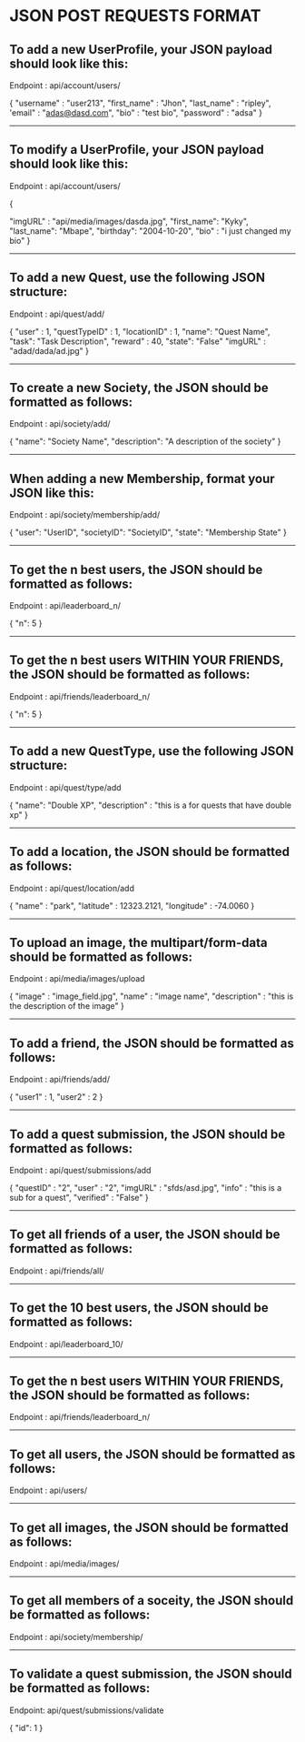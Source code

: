 # JSON POST REQUESTS FORMAT

## To add a new UserProfile, your JSON payload should look like this:

Endpoint : api/account/users/

{
  "username" : "user213",
  "first_name" : "Jhon",
  "last_name" : "ripley",
  'email" : "adas@dasd.com",
  "bio" : "test bio",
  "password" : "adsa"
}


---------------------------------------------------------------------------

## To modify a UserProfile, your JSON payload should look like this:

Endpoint : api/account/users/

{ 

"imgURL" : "api/media/images/dasda.jpg",
"first_name": "Kyky",
"last_name": "Mbape",
"birthday": "2004-10-20",
"bio" : "i just changed my bio"
}

---------------------------------------------------------------------------

## To add a new Quest, use the following JSON structure:

Endpoint : api/quest/add/

{
  "user" : 1,
  "questTypeID" : 1,
  "locationID" : 1,
  "name": "Quest Name",
  "task": "Task Description",
  "reward" : 40,
  "state": "False"
  "imgURL" : "adad/dada/ad.jpg"
}

----------------------------------------------------------------------------

## To create a new Society, the JSON should be formatted as follows:

Endpoint : api/society/add/

{
  "name": "Society Name",
  "description": "A description of the society"
}

----------------------------------------------------------------------------------

## When adding a new Membership, format your JSON like this:

Endpoint : api/society/membership/add/

{
  "user": "UserID",
  "societyID": "SocietyID",
  "state": "Membership State"
}

------------------------------------------------------------------------------------

## To get the n best users, the JSON should be formatted as follows:

Endpoint : api/leaderboard_n/

{
  "n": 5
}

------------------------------------------------------------------------------------

## To get the n best users WITHIN YOUR FRIENDS, the JSON should be formatted as follows:

Endpoint : api/friends/leaderboard_n/

{
  "n": 5
}

------------------------------------------------------------------------------------

## To add a new QuestType, use the following JSON structure:

Endpoint : api/quest/type/add

{
  "name": "Double XP",
  "description" : "this is a for quests that have double xp"
}

-------------------------------------------------------------------------------------

## To add a location, the JSON should be formatted as follows:

Endpoint : api/quest/location/add

{
  "name" : "park",
  "latitude" : 12323.2121,
  "longitude" : -74.0060
}

-------------------------------------------------------------------------------------

## To upload an image, the multipart/form-data should be formatted as follows:

Endpoint : api/media/images/upload

{
  "image" : "image_field.jpg",
  "name" : "image name",
  "description" : "this is the description of the image"
}

-------------------------------------------------------------------------------------

## To add a friend, the JSON should be formatted as follows:

Endpoint : api/friends/add/

{
  "user1" : 1,
  "user2" : 2
}

-------------------------------------------------------------------------------------

## To add a quest submission, the JSON should be formatted as follows:

Endpoint : api/quest/submissions/add

{
  "questID" : "2",
  "user" : "2",
  "imgURL" : "sfds/asd.jpg",
  "info" : "this is a sub for a quest",
  "verified" : "False"
}

-------------------------------------------------------------------------------------

## To get all friends of a user, the JSON should be formatted as follows:

Endpoint : api/friends/all/

------------------------------------------------------------------------------------

## To get the 10 best users, the JSON should be formatted as follows:

Endpoint : api/leaderboard_10/

------------------------------------------------------------------------------------

## To get the n best users WITHIN YOUR FRIENDS, the JSON should be formatted as follows:

Endpoint : api/friends/leaderboard_n/

------------------------------------------------------------------------------------

## To get all users, the JSON should be formatted as follows:

Endpoint : api/users/

------------------------------------------------------------------------------------

## To get all images, the JSON should be formatted as follows:

Endpoint : api/media/images/

------------------------------------------------------------------------------------

## To get all members of a soceity, the JSON should be formatted as follows:

Endpoint : api/society/membership/

------------------------------------------------------------------------------------

## To validate a quest submission, the JSON should be formatted as follows:

Endpoint: api/quest/submissions/validate

{
  "id": 1
}

